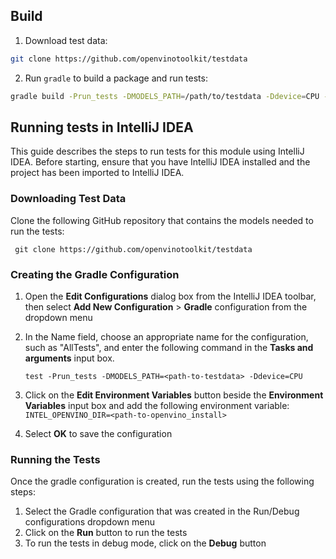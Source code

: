 ## Build

1. Download test data:
```bash
git clone https://github.com/openvinotoolkit/testdata
```

2. Run `gradle` to build a package and run tests:
```bash
gradle build -Prun_tests -DMODELS_PATH=/path/to/testdata -Ddevice=CPU --info
```
 
## Running tests in IntelliJ IDEA
This guide describes the steps to run tests for this module using IntelliJ IDEA. Before starting, ensure that you have IntelliJ IDEA 
installed and the project has been imported to IntelliJ IDEA.

### Downloading Test Data

Clone the following GitHub repository that contains the models needed to run the tests:
```shell
 git clone https://github.com/openvinotoolkit/testdata
```

### Creating the Gradle Configuration
1. Open the **Edit Configurations** dialog box from the IntelliJ IDEA toolbar, then select **Add New Configuration** > **Gradle** configuration from the dropdown menu

2. In the Name field, choose an appropriate name for the configuration, such as "AllTests", and enter the following command in the **Tasks and arguments** input box.
   ```shell
   test -Prun_tests -DMODELS_PATH=<path-to-testdata> -Ddevice=CPU
   ```

3. Click on the **Edit Environment Variables** button beside the **Environment Variables** input box and add the following environment variable: `INTEL_OPENVINO_DIR=<path-to-openvino_install>`

4. Select **OK** to save the configuration

### Running the Tests

Once the gradle configuration is created, run the tests using the following steps:

1. Select the Gradle configuration that was created in the Run/Debug configurations dropdown menu
2. Click on the **Run** button to run the tests
3. To run the tests in debug mode, click on the **Debug** button